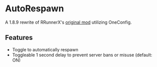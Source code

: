 # AutoRespawn

A 1.8.9 rewrite of RRunnerX's [original mod](https://github.com/RRunnerX/Auto-Respawn-for-1.12.2) utilizing OneConfig.

## Features

- Toggle to automatically respawn
- Toggleable 1 second delay to prevent server bans or misuse (default: ON)
